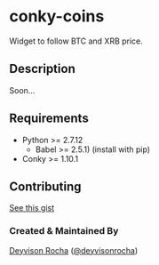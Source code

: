 # conky-coins
Widget to follow BTC and XRB price.

## Description

Soon...

## Requirements

* Python >= 2.7.12
  * Babel >= 2.5.1) (install with pip)
* Conky >= 1.10.1

## Contributing

[See this gist](https://gist.github.com/PurpleBooth/b24679402957c63ec426)

### Created & Maintained By
[Deyvison Rocha](https://github.com/deyvisonrocha) ([@deyvisonrocha](https://www.twitter.com/deyvisonrocha))
